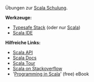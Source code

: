 Übungen zur [Scala Schulung](http://www.learnscala.de).

**Werkzeuge:**
* [Typesafe Stack](http://www.typesafe.com/stack/download) (oder nur [Scala](http://www.scala-lang.org/downloads))
* [Scala IDE](http://scala-ide.org/)

**Hilfreiche Links:**
* [Scala API](http://www.scala-lang.org/api/current/index.html)
* [Scala Docs](http://docs.scala-lang.org)
* [Scala Tour](http://www.scala-lang.org/node/104)
* [Scala on Stackoverflow](http://stackoverflow.com/tags/scala/info)
* '[Programming in Scala](http://www.artima.com/pins1ed/)' (free) eBook
